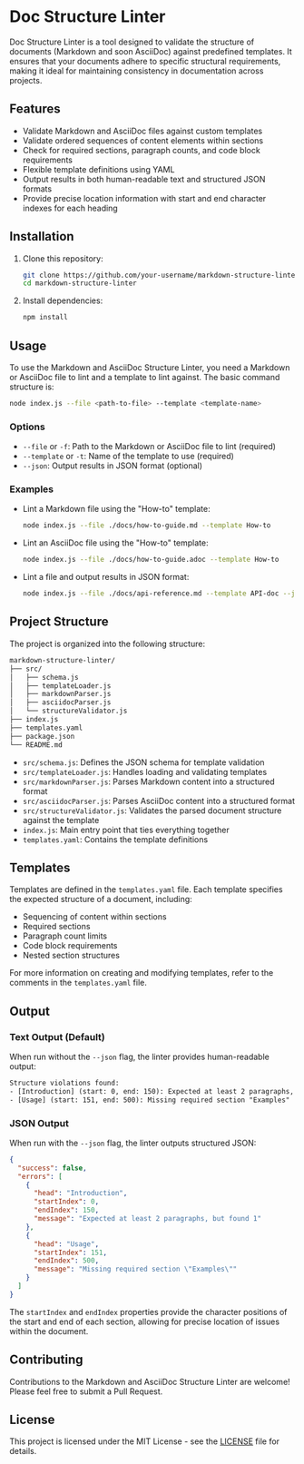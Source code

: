 # Doc Structure Linter

Doc Structure Linter is a tool designed to validate the structure of documents (Markdown and soon AsciiDoc) against predefined templates. It ensures that your documents adhere to specific structural requirements, making it ideal for maintaining consistency in documentation across projects.

## Features

- Validate Markdown and AsciiDoc files against custom templates
- Validate ordered sequences of content elements within sections
- Check for required sections, paragraph counts, and code block requirements
- Flexible template definitions using YAML
- Output results in both human-readable text and structured JSON formats
- Provide precise location information with start and end character indexes for each heading

## Installation

1. Clone this repository:

   ```bash
   git clone https://github.com/your-username/markdown-structure-linter.git
   cd markdown-structure-linter
   ```

2. Install dependencies:

   ```bash
   npm install
   ```

## Usage

To use the Markdown and AsciiDoc Structure Linter, you need a Markdown or AsciiDoc file to lint and a template to lint against. The basic command structure is:

```bash
node index.js --file <path-to-file> --template <template-name>
```

### Options

- `--file` or `-f`: Path to the Markdown or AsciiDoc file to lint (required)
- `--template` or `-t`: Name of the template to use (required)
- `--json`: Output results in JSON format (optional)

### Examples

- Lint a Markdown file using the "How-to" template:

   ```bash
   node index.js --file ./docs/how-to-guide.md --template How-to
   ```

- Lint an AsciiDoc file using the "How-to" template:

   ```bash
   node index.js --file ./docs/how-to-guide.adoc --template How-to
   ```

- Lint a file and output results in JSON format:

   ```bash
   node index.js --file ./docs/api-reference.md --template API-doc --json
   ```

## Project Structure

The project is organized into the following structure:

```txt
markdown-structure-linter/
├── src/
│   ├── schema.js
│   ├── templateLoader.js
│   ├── markdownParser.js
│   ├── asciidocParser.js
│   └── structureValidator.js
├── index.js
├── templates.yaml
├── package.json
└── README.md
```

- `src/schema.js`: Defines the JSON schema for template validation
- `src/templateLoader.js`: Handles loading and validating templates
- `src/markdownParser.js`: Parses Markdown content into a structured format
- `src/asciidocParser.js`: Parses AsciiDoc content into a structured format
- `src/structureValidator.js`: Validates the parsed document structure against the template
- `index.js`: Main entry point that ties everything together
- `templates.yaml`: Contains the template definitions

## Templates

Templates are defined in the `templates.yaml` file. Each template specifies the expected structure of a document, including:

- Sequencing of content within sections
- Required sections
- Paragraph count limits
- Code block requirements
- Nested section structures

For more information on creating and modifying templates, refer to the comments in the `templates.yaml` file.

## Output

### Text Output (Default)

When run without the `--json` flag, the linter provides human-readable output:

```txt
Structure violations found:
- [Introduction] (start: 0, end: 150): Expected at least 2 paragraphs, but found 1
- [Usage] (start: 151, end: 500): Missing required section "Examples"
```

### JSON Output

When run with the `--json` flag, the linter outputs structured JSON:

```json
{
  "success": false,
  "errors": [
    {
      "head": "Introduction",
      "startIndex": 0,
      "endIndex": 150,
      "message": "Expected at least 2 paragraphs, but found 1"
    },
    {
      "head": "Usage",
      "startIndex": 151,
      "endIndex": 500,
      "message": "Missing required section \"Examples\""
    }
  ]
}
```

The `startIndex` and `endIndex` properties provide the character positions of the start and end of each section, allowing for precise location of issues within the document.

## Contributing

Contributions to the Markdown and AsciiDoc Structure Linter are welcome! Please feel free to submit a Pull Request.

## License

This project is licensed under the MIT License - see the [LICENSE](LICENSE) file for details.
